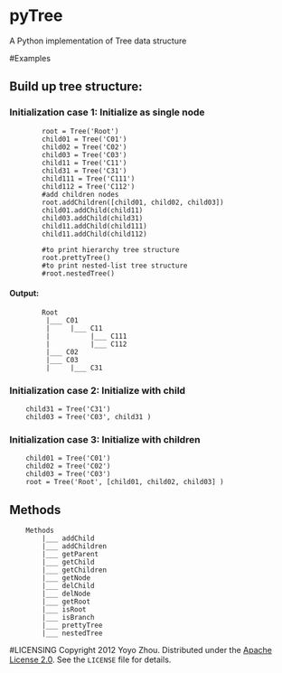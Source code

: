 pyTree
======

A Python implementation of Tree data structure
 
#Examples

## Build up tree structure:
### Initialization case 1: Initialize as single node
	        root = Tree('Root')
	        child01 = Tree('C01')
	        child02 = Tree('C02')
	        child03 = Tree('C03')
	        child11 = Tree('C11')
	        child31 = Tree('C31')
	        child111 = Tree('C111')
	        child112 = Tree('C112')
	        #add children nodes
	        root.addChildren([child01, child02, child03]) 
	        child01.addChild(child11)
	        child03.addChild(child31)
	        child11.addChild(child111)
	        child11.addChild(child112)
	        
	        #to print hierarchy tree structure
	        root.prettyTree()
	        #to print nested-list tree structure
	        #root.nestedTree()
#### Output:
		   	Root
	         |___ C01
	         |     |___ C11
	         |          |___ C111
	         |          |___ C112
	         |___ C02
	         |___ C03
	         |     |___ C31
	            
### Initialization case 2: Initialize with child
		child31 = Tree('C31')
	 	child03 = Tree('C03', child31 )
 			
### Initialization case 3: Initialize with children
		child01 = Tree('C01')
		child02 = Tree('C02')
		child03 = Tree('C03')
		root = Tree('Root', [child01, child02, child03] )
 			
## Methods
		Methods
			|___ addChild
			|___ addChildren
			|___ getParent
			|___ getChild
			|___ getChildren
			|___ getNode
			|___ delChild
			|___ delNode
			|___ getRoot
			|___ isRoot
			|___ isBranch
			|___ prettyTree
			|___ nestedTree

#LICENSING
Copyright 2012 Yoyo Zhou. Distributed under the [Apache License 2.0](http://www.apache.org/licenses/LICENSE-2.0.html).  See the `LICENSE` file for details.